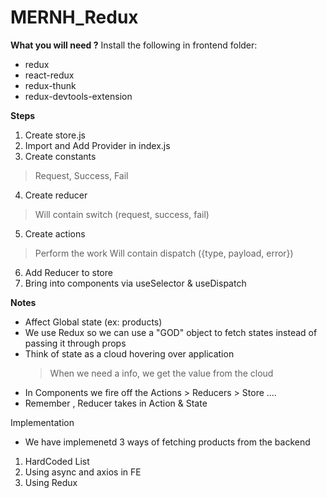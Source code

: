 # MERNH_Redux

**What you will need ?**
Install the following in frontend folder:
- redux
- react-redux
- redux-thunk 
- redux-devtools-extension

**Steps**
1. Create store.js
2. Import and Add Provider in index.js
3. Create constants
  > Request, Success, Fail
4. Create reducer 
  > Will contain switch (request, success, fail)
5. Create actions
  > Perform the work 
  > Will contain dispatch ({type, payload, error})
6. Add Reducer to store
7. Bring into components via useSelector & useDispatch 


**Notes**
- Affect Global state (ex: products)
- We use Redux so we can use a "GOD" object to fetch states instead of passing it through props
- Think of state as a cloud hovering over application
  > When we need a info, we get the value from the cloud
- In Components we fire off the  Actions > Reducers > Store ....
- Remember , Reducer takes in Action & State

Implementation
- We have implemenetd 3 ways of fetching products from the backend
1. HardCoded List
2. Using async and axios in FE
3. Using Redux